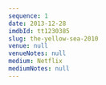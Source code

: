 ```yaml
---
sequence: 1
date: 2013-12-28
imdbId: tt1230385
slug: the-yellow-sea-2010
venue: null
venueNotes: null
medium: Netflix
mediumNotes: null
---
```


